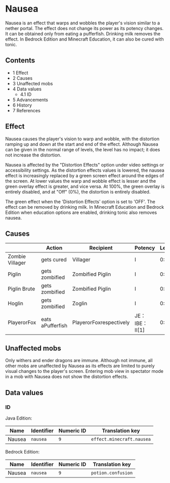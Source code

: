 # Nausea
Nausea is an effect that warps and wobbles the player's vision similar to a nether portal. The effect does not change its power as its potency changes. It can be obtained only from eating a pufferfish. Drinking milk removes the effect. In Bedrock Edition and Minecraft Education, it can also be cured with tonic.

## Contents
- 1 Effect
- 2 Causes
- 3 Unaffected mobs
- 4 Data values
	- 4.1 ID
- 5 Advancements
- 6 History
- 7 References

## Effect
Nausea causes the player's vision to warp and wobble, with the distortion ramping up and down at the start and end of the effect. Although Nausea can be given in the normal range of levels, the level has no impact; it does not increase the distortion. 

Nausea is affected by the "Distortion Effects" option under video settings or accessibility settings. As the distortion effects values is lowered, the nausea effect is increasingly replaced by a green screen effect around the edges of the screen. At lower values the warp and wobble effect is lesser and the green overlay effect is greater, and vice versa. At 100%, the green overlay is entirely disabled, and at "Off" (0%), the distortion is entirely disabled.

The green effect when the 'Distortion Effects' option is set to 'OFF'.
The effect can be removed by drinking milk. In  Minecraft Education and Bedrock Edition when education options are enabled, drinking tonic also removes nausea.

## Causes
|                 | Action           | Recipient               | Potency      | Length |
|-----------------|------------------|-------------------------|--------------|--------|
| Zombie Villager | gets cured       | Villager                | I            | 0:10   |
| Piglin          | gets zombified   | Zombified Piglin        | I            | 0:10   |
| Piglin Brute    | gets zombified   | Zombified Piglin        | I            | 0:10   |
| Hoglin          | gets zombified   | Zoglin                  | I            | 0:10   |
| PlayerorFox     | eats aPufferfish | PlayerorFoxrespectively | JE：IBE：II[1] | 0:15   |

## Unaffected mobs
Only withers and ender dragons are immune. Although not immune, all other mobs are unaffected by Nausea as its effects are limited to purely visual changes to the player's screen. Entering mob view in spectator mode in a mob with Nausea does not show the distortion effects.

## Data values
### ID
Java Edition:

| Name   | Identifier | Numeric ID | Translation key           |
|--------|------------|------------|---------------------------|
| Nausea | `nausea`   | `9`        | `effect.minecraft.nausea` |

Bedrock Edition:

| Name   | Identifier | Numeric ID | Translation key    |
|--------|------------|------------|--------------------|
| Nausea | `nausea`   | `9`        | `potion.confusion` |


